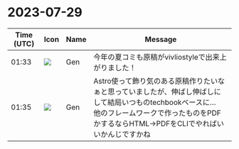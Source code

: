 # 2023-07-29

|Time (UTC)|Icon|Name|Message|
|---|---|---|---|
|01:33|![](https://avatars.slack-edge.com/2023-07-29/5658697640674_f6bd020434e09212481e_72.png)|Gen|今年の夏コミも原稿がvivliostyleで出来上がりました！|
|01:35|![](https://avatars.slack-edge.com/2023-07-29/5658697640674_f6bd020434e09212481e_72.png)|Gen|Astro使って飾り気のある原稿作りたいなぁと思っていましたが、伸ばし伸ばしにして結局いつものtechbookベースに…<br>他のフレームワークで作ったものをPDFかするならHTML→PDFをCLIでやればいいかんじですかね|

